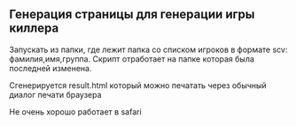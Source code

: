 ## Генерация страницы для генерации игры киллера
Запускать из папки, где лежит папка со списком игроков в формате scv: фамилия,имя,группа. 
Скрипт отработает на папке которая была последней изменена.

Сгенерируется result.html который можно печатать через обычный диалог печати браузера

Не очень хорошо работает в safari

